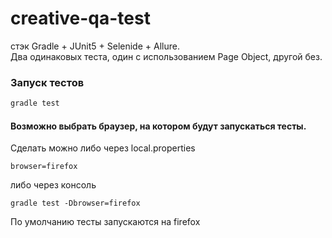 # creative-qa-test
стэк Gradle + JUnit5 + Selenide + Allure. <br>
Два одинаковых теста,  один с использованием Page Object, другой без. 

### Запуск тестов
```bash
gradle test
```

#### Возможно выбрать браузер, на котором будут запускаться тесты. 
Сделать можно либо через local.properties 
```
browser=firefox
```
либо через консоль
```
gradle test -Dbrowser=firefox
```
По умолчанию тесты запускаются на firefox
